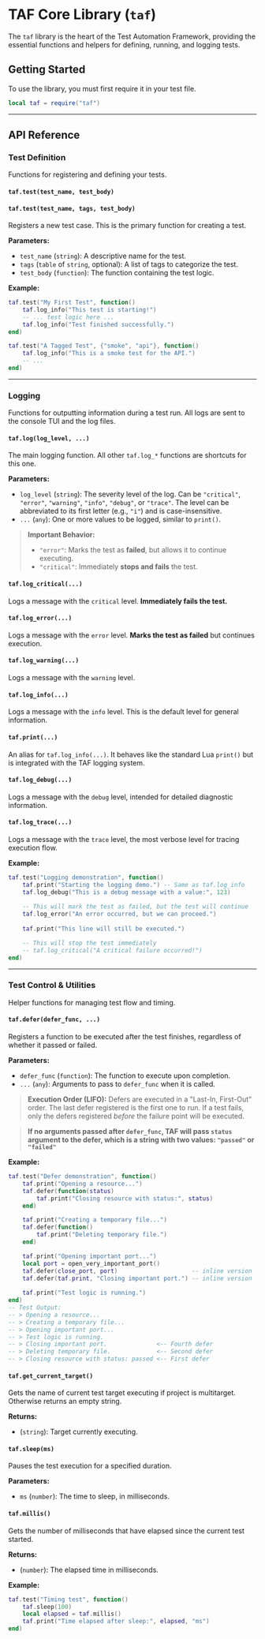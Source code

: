 # TAF Core Library (`taf`)

The `taf` library is the heart of the Test Automation Framework, providing the essential functions and helpers for defining, running, and logging tests.

## Getting Started

To use the library, you must first require it in your test file.

```lua
local taf = require("taf")
```

---

## API Reference

### Test Definition

Functions for registering and defining your tests.

#### `taf.test(test_name, test_body)`
#### `taf.test(test_name, tags, test_body)`

Registers a new test case. This is the primary function for creating a test.

**Parameters:**
*   `test_name` (`string`): A descriptive name for the test.
*   `tags` (`table` of `string`, optional): A list of tags to categorize the test.
*   `test_body` (`function`): The function containing the test logic.

**Example:**
```lua
taf.test("My First Test", function()
    taf.log_info("This test is starting!")
    -- ... test logic here ...
    taf.log_info("Test finished successfully.")
end)

taf.test("A Tagged Test", {"smoke", "api"}, function()
    taf.log_info("This is a smoke test for the API.")
    -- ...
end)
```

---

### Logging

Functions for outputting information during a test run. All logs are sent to the console TUI and the log files.

#### `taf.log(log_level, ...)`

The main logging function. All other `taf.log_*` functions are shortcuts for this one.

**Parameters:**
*   `log_level` (`string`): The severity level of the log. Can be `"critical"`, `"error"`, `"warning"`, `"info"`, `"debug"`, or `"trace"`. The level can be abbreviated to its first letter (e.g., `"i"`) and is case-insensitive.
*   `...` (`any`): One or more values to be logged, similar to `print()`.

> **Important Behavior:**
> *   `"error"`: Marks the test as **failed**, but allows it to continue executing.
> *   `"critical"`: Immediately **stops and fails** the test.

#### `taf.log_critical(...)`
Logs a message with the `critical` level. **Immediately fails the test.**

#### `taf.log_error(...)`
Logs a message with the `error` level. **Marks the test as failed** but continues execution.

#### `taf.log_warning(...)`
Logs a message with the `warning` level.

#### `taf.log_info(...)`
Logs a message with the `info` level. This is the default level for general information.

#### `taf.print(...)`
An alias for `taf.log_info(...)`. It behaves like the standard Lua `print()` but is integrated with the TAF logging system.

#### `taf.log_debug(...)`
Logs a message with the `debug` level, intended for detailed diagnostic information.

#### `taf.log_trace(...)`
Logs a message with the `trace` level, the most verbose level for tracing execution flow.

**Example:**
```lua
taf.test("Logging demonstration", function()
    taf.print("Starting the logging demo.") -- Same as taf.log_info
    taf.log_debug("This is a debug message with a value:", 123)
    
    -- This will mark the test as failed, but the test will continue
    taf.log_error("An error occurred, but we can proceed.")
    
    taf.print("This line will still be executed.")

    -- This will stop the test immediately
    -- taf.log_critical("A critical failure occurred!") 
end)
```

---

### Test Control & Utilities

Helper functions for managing test flow and timing.

#### `taf.defer(defer_func, ...)`

Registers a function to be executed after the test finishes, regardless of whether it passed or failed.

**Parameters:**
*   `defer_func` (`function`): The function to execute upon completion.
*   `...` (`any`): Arguments to pass to `defer_func` when it is called.

> **Execution Order (LIFO):**
> Defers are executed in a "Last-In, First-Out" order. The last defer registered is the first one to run.
> If a test fails, only the defers registered *before* the failure point will be executed.

> **If no arguments passed after `defer_func`, TAF will pass `status` argument to the defer, which is a string with two values: `"passed"` or `"failed"`**

**Example:**
```lua
taf.test("Defer demonstration", function()
    taf.print("Opening a resource...")
    taf.defer(function(status)
        taf.print("Closing resource with status:", status)
    end)

    taf.print("Creating a temporary file...")
    taf.defer(function()
        taf.print("Deleting temporary file.")
    end)

    taf.print("Opening important port...")
    local port = open_very_important_port()
    taf.defer(close_port, port)                     -- inline version
    taf.defer(taf.print, "Closing important port.") -- inline version
    
    taf.print("Test logic is running.")
end)
-- Test Output:
-- > Opening a resource...
-- > Creating a temporary file...
-- > Opening important port...
-- > Test logic is running.
-- > Closing important port.              <-- Fourth defer
-- > Deleting temporary file.             <-- Second defer
-- > Closing resource with status: passed <-- First defer
```

#### `taf.get_current_target()`

Gets the name of current test target executing if project is multitarget. Otherwise returns an empty string.

**Returns:**
*   (`string`): Target currently executing.

#### `taf.sleep(ms)`

Pauses the test execution for a specified duration.

**Parameters:**
*   `ms` (`number`): The time to sleep, in milliseconds.

#### `taf.millis()`

Gets the number of milliseconds that have elapsed since the current test started.

**Returns:**
*   (`number`): The elapsed time in milliseconds.

**Example:**
```lua
taf.test("Timing test", function()
    taf.sleep(100)
    local elapsed = taf.millis()
    taf.print("Time elapsed after sleep:", elapsed, "ms")
end)
```
